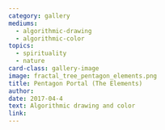 ```yaml
---
category: gallery
mediums:
  - algorithmic-drawing
  - algorithmic-color
topics:
  - spirituality
  - nature
card-class: gallery-image
image: fractal_tree_pentagon_elements.png
title: Pentagon Portal (The Elements)
author:
date: 2017-04-4
text: Algorithmic drawing and color
link:
---
```

